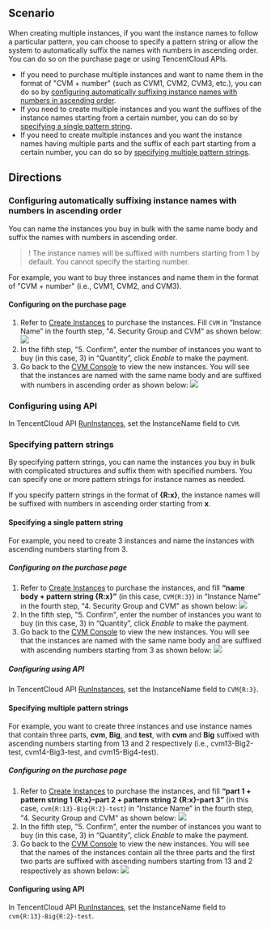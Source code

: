 ## Scenario

When creating multiple instances, if you want the instance names to follow a particular pattern, you can choose to specify a pattern string or allow the system to automatically suffix the names with numbers in ascending order. You can do so on the purchase page or using TencentCloud APIs.

- If you need to purchase multiple instances and want to name them in the format of "CVM + number" (such as CVM1, CVM2, CVM3, etc.), you can do so by [configuring automatically suffixing instance names with numbers in ascending order](#AutoAscending).
- If you need to create multiple instances and you want the suffixes of the instance names starting from a certain number, you can do so by [specifying a single pattern string](#SpecifySingleString).
- If you need to create multiple instances and you want the instance names having multiple parts and the suffix of each part starting from a certain number, you can do so by [specifying multiple pattern strings](#SpecifyMultipleStrings).


## Directions

<span id="AutoAscending"></span>
### Configuring automatically suffixing instance names with numbers in ascending order

You can name the instances you buy in bulk with the same name body and suffix the names with numbers in ascending order.
>! The instance names will be suffixed with numbers starting from 1 by default. You cannot specify the starting number.
>
For example, you want to buy three instances and name them in the format of "CVM + number" (i.e., CVM1, CVM2, and CVM3).

#### Configuring on the purchase page

1. Refer to [Create Instances](https://intl.cloud.tencent.com/document/product/213/4855) to purchase the instances. Fill `CVM` in “Instance Name” in the fourth step, "4. Security Group and CVM" as shown below:
![](https://main.qcloudimg.com/raw/77af62dc210dfdfffe7ea3251f110ae5.png)
2. In the fifth step, "5. Confirm", enter the number of instances you want to buy (in this case, 3) in “Quantity”, click *Enable* to make the payment.
3. Go back to the [CVM Console](https://console.cloud.tencent.com/cvm/index) to view the new instances. You will see that the instances are named with the same name body and are suffixed with numbers in ascending order as shown below:
![](https://main.qcloudimg.com/raw/5c75a776c9f48c66c277f16e03504f3a.png)

### Configuring using API

In TencentCloud API [RunInstances](https://intl.cloud.tencent.com/document/api/213/15730), set the InstanceName field to `CVM`.

### Specifying pattern strings

By specifying pattern strings, you can name the instances you buy in bulk with complicated structures and suffix them with specified numbers. You can specify one or more pattern strings for instance names as needed.

If you specify pattern strings in the format of **{R:x}**, the instance names will be suffixed with numbers in ascending order starting from **x**.

<span id="SpecifySingleString"></span>
#### Specifying a single pattern string

For example, you need to create 3 instances and name the instances with ascending numbers starting from 3.

##### Configuring on the purchase page

1. Refer to [Create Instances](https://intl.cloud.tencent.com/document/product/213/4855) to purchase the instances, and fill **“name body + pattern string {R:x}”** (in this case, `CVM{R:3}`) in “Instance Name” in the fourth step, "4. Security Group and CVM" as shown below:
![](https://main.qcloudimg.com/raw/33dfc2285ba284d4425e1da8e2a82736.png)
2. In the fifth step, "5. Confirm", enter the number of instances you want to buy (in this case, 3) in “Quantity”, click *Enable* to make the payment.
3. Go back to the [CVM Console](https://console.cloud.tencent.com/cvm/index) to view the new instances. You will see that the instances are named with the same name body and are suffixed with ascending numbers starting from 3 as shown below:
![](https://main.qcloudimg.com/raw/81744383aafa43541918f2c48f1d7474.png)

##### Configuring using API

In TencentCloud API [RunInstances](https://intl.cloud.tencent.com/document/api/213/15730), set the InstanceName field to `CVM{R:3}`.

<span id="SpecifyMultipleStrings"></span>
#### Specifying multiple pattern strings

For example, you want to create three instances and use instance names that contain three parts, **cvm**, **Big**, and **test**, with **cvm** and **Big** suffixed with ascending numbers starting from 13 and 2 respectively (i.e., cvm13-Big2-test, cvm14-Big3-test, and cvm15-Big4-test).

##### Configuring on the purchase page

1. Refer to [Create Instances](https://intl.cloud.tencent.com/document/product/213/4855) to purchase the instances, and fill **“part 1 + pattern string 1 {R:x}-part 2 + pattern string 2 {R:x}-part 3”** (in this case, `cvm{R:13}-Big{R:2}-test`) in “Instance Name” in the fourth step, "4. Security Group and CVM" as shown below:
![](https://main.qcloudimg.com/raw/c5fc88dddb26764ba367c89d7e5d8f93.png)
2. In the fifth step, "5. Confirm", enter the number of instances you want to buy (in this case, 3) in “Quantity”, click *Enable* to make the payment.
3. Go back to the [CVM Console](https://console.cloud.tencent.com/cvm/index) to view the new instances. You will see that the names of the instances contain all the three parts and the first two parts are suffixed with ascending numbers starting from 13 and 2 respectively as shown below:
![](https://main.qcloudimg.com/raw/1287bf0df3280fc890fd621752640f37.png)

#### Configuring using API

In TencentCloud API [RunInstances](https://intl.cloud.tencent.com/document/api/213/15730), set the InstanceName field to `cvm{R:13}-Big{R:2}-test`.
